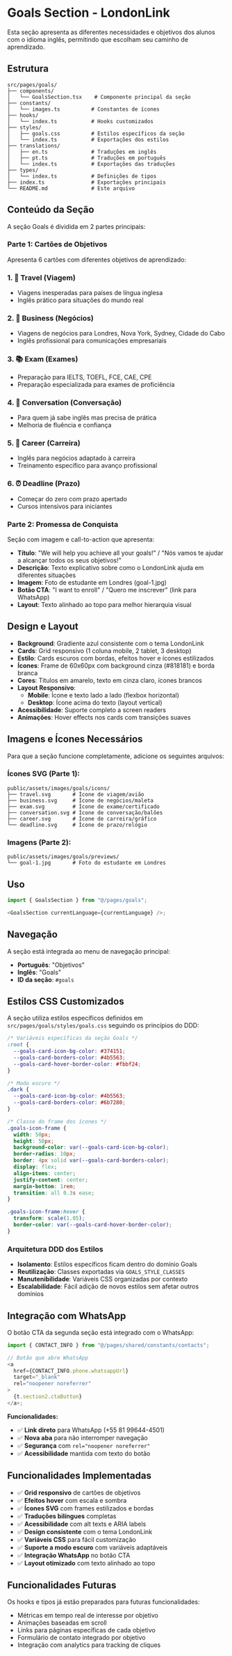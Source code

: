 # Goals Section - LondonLink

Esta seção apresenta as diferentes necessidades e objetivos dos alunos com o idioma inglês, permitindo que escolham seu caminho de aprendizado.

## Estrutura

```
src/pages/goals/
├── components/
│   └── GoalsSection.tsx    # Componente principal da seção
├── constants/
│   └── images.ts          # Constantes de ícones
├── hooks/
│   └── index.ts           # Hooks customizados
├── styles/
│   ├── goals.css          # Estilos específicos da seção
│   └── index.ts           # Exportações dos estilos
├── translations/
│   ├── en.ts              # Traduções em inglês
│   ├── pt.ts              # Traduções em português
│   └── index.ts           # Exportações das traduções
├── types/
│   └── index.ts           # Definições de tipos
├── index.ts               # Exportações principais
└── README.md              # Este arquivo
```

## Conteúdo da Seção

A seção Goals é dividida em 2 partes principais:

### Parte 1: Cartões de Objetivos

Apresenta 6 cartões com diferentes objetivos de aprendizado:

### 1. 🛫 Travel (Viagem)

- Viagens inesperadas para países de língua inglesa
- Inglês prático para situações do mundo real

### 2. 💼 Business (Negócios)

- Viagens de negócios para Londres, Nova York, Sydney, Cidade do Cabo
- Inglês profissional para comunicações empresariais

### 3. 📚 Exam (Exames)

- Preparação para IELTS, TOEFL, FCE, CAE, CPE
- Preparação especializada para exames de proficiência

### 4. 💬 Conversation (Conversação)

- Para quem já sabe inglês mas precisa de prática
- Melhoria de fluência e confiança

### 5. 🎯 Career (Carreira)

- Inglês para negócios adaptado à carreira
- Treinamento específico para avanço profissional

### 6. ⏰ Deadline (Prazo)

- Começar do zero com prazo apertado
- Cursos intensivos para iniciantes

### Parte 2: Promessa de Conquista

Seção com imagem e call-to-action que apresenta:

- **Título**: "We will help you achieve all your goals!" / "Nós vamos te ajudar a alcançar todos os seus objetivos!"
- **Descrição**: Texto explicativo sobre como o LondonLink ajuda em diferentes situações
- **Imagem**: Foto de estudante em Londres (goal-1.jpg)
- **Botão CTA**: "I want to enroll" / "Quero me inscrever" (link para WhatsApp)
- **Layout**: Texto alinhado ao topo para melhor hierarquia visual

## Design e Layout

- **Background**: Gradiente azul consistente com o tema LondonLink
- **Cards**: Grid responsivo (1 coluna mobile, 2 tablet, 3 desktop)
- **Estilo**: Cards escuros com bordas, efeitos hover e ícones estilizados
- **Ícones**: Frame de 60x60px com background cinza (#818181) e borda branca
- **Cores**: Títulos em amarelo, texto em cinza claro, ícones brancos
- **Layout Responsivo**:
  - **Mobile**: Ícone e texto lado a lado (flexbox horizontal)
  - **Desktop**: Ícone acima do texto (layout vertical)
- **Acessibilidade**: Suporte completo a screen readers
- **Animações**: Hover effects nos cards com transições suaves

## Imagens e Ícones Necessários

Para que a seção funcione completamente, adicione os seguintes arquivos:

### Ícones SVG (Parte 1):

```
public/assets/images/goals/icons/
├── travel.svg       # Ícone de viagem/avião
├── business.svg     # Ícone de negócios/maleta
├── exam.svg         # Ícone de exame/certificado
├── conversation.svg # Ícone de conversação/balões
├── career.svg       # Ícone de carreira/gráfico
└── deadline.svg     # Ícone de prazo/relógio
```

### Imagens (Parte 2):

```
public/assets/images/goals/previews/
└── goal-1.jpg       # Foto do estudante em Londres
```

## Uso

```typescript
import { GoalsSection } from "@/pages/goals";

<GoalsSection currentLanguage={currentLanguage} />;
```

## Navegação

A seção está integrada ao menu de navegação principal:

- **Português**: "Objetivos"
- **Inglês**: "Goals"
- **ID da seção**: `#goals`

## Estilos CSS Customizados

A seção utiliza estilos específicos definidos em `src/pages/goals/styles/goals.css` seguindo os princípios do DDD:

```css
/* Variáveis específicas da seção Goals */
:root {
  --goals-card-icon-bg-color: #374151;
  --goals-card-borders-color: #4b5563;
  --goals-card-hover-border-color: #fbbf24;
}

/* Modo escuro */
.dark {
  --goals-card-icon-bg-color: #4b5563;
  --goals-card-borders-color: #6b7280;
}

/* Classe do frame dos ícones */
.goals-icon-frame {
  width: 50px;
  height: 50px;
  background-color: var(--goals-card-icon-bg-color);
  border-radius: 10px;
  border: 4px solid var(--goals-card-borders-color);
  display: flex;
  align-items: center;
  justify-content: center;
  margin-bottom: 1rem;
  transition: all 0.3s ease;
}

.goals-icon-frame:hover {
  transform: scale(1.05);
  border-color: var(--goals-card-hover-border-color);
}
```

### Arquitetura DDD dos Estilos

- **Isolamento**: Estilos específicos ficam dentro do domínio Goals
- **Reutilização**: Classes exportadas via `GOALS_STYLE_CLASSES`
- **Manutenibilidade**: Variáveis CSS organizadas por contexto
- **Escalabilidade**: Fácil adição de novos estilos sem afetar outros domínios

## Integração com WhatsApp

O botão CTA da segunda seção está integrado com o WhatsApp:

```typescript
import { CONTACT_INFO } from "@/pages/shared/constants/contacts";

// Botão que abre WhatsApp
<a
  href={CONTACT_INFO.phone.whatsappUrl}
  target="_blank"
  rel="noopener noreferrer"
>
  {t.section2.ctaButton}
</a>;
```

**Funcionalidades:**

- ✅ **Link direto** para WhatsApp (+55 81 99644-4501)
- ✅ **Nova aba** para não interromper navegação
- ✅ **Segurança** com `rel="noopener noreferrer"`
- ✅ **Acessibilidade** mantida com texto do botão

## Funcionalidades Implementadas

- ✅ **Grid responsivo** de cartões de objetivos
- ✅ **Efeitos hover** com escala e sombra
- ✅ **Ícones SVG** com frames estilizados e bordas
- ✅ **Traduções bilíngues** completas
- ✅ **Acessibilidade** com alt texts e ARIA labels
- ✅ **Design consistente** com o tema LondonLink
- ✅ **Variáveis CSS** para fácil customização
- ✅ **Suporte a modo escuro** com variáveis adaptáveis
- ✅ **Integração WhatsApp** no botão CTA
- ✅ **Layout otimizado** com texto alinhado ao topo

## Funcionalidades Futuras

Os hooks e tipos já estão preparados para futuras funcionalidades:

- Métricas em tempo real de interesse por objetivo
- Animações baseadas em scroll
- Links para páginas específicas de cada objetivo
- Formulário de contato integrado por objetivo
- Integração com analytics para tracking de cliques
